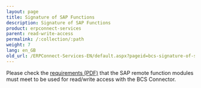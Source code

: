 ```yaml
---
layout: page
title: Signature of SAP Functions
description: Signature of SAP Functions
product: erpconnect-services
parent: read-write-access
permalink: /:collection/:path
weight: 7
lang: en_GB
old_url: /ERPConnect-Services-EN/default.aspx?pageid=bcs-signature-of-sap-functions
---
```


Please check the [requirements (PDF)](https://files.theobald-software.com/download/ERPConnectServices/SAP%20Function%20Signatures%20for%20ECS%20BCS%20Connector.pdf) that the SAP remote function modules must meet to be used for read/write access with the BCS Connector.